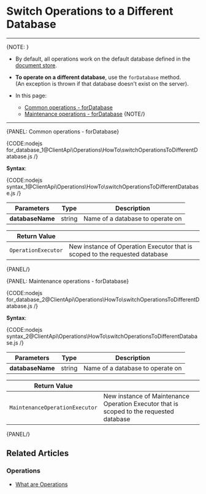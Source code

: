 # Switch Operations to a Different Database

---

{NOTE: }

* By default, all operations work on the default database defined in the [document store](../../../client-api/creating-document-store).

* __To operate on a different database__, use the `forDatabase` method.  
  (An exception is thrown if that database doesn't exist on the server).

* In this page:
    * [Common operations - forDatabase](../../../client-api/operations/how-to/switch-operations-to-a-different-database#common-operations---fordatabase)
    * [Maintenance operations - forDatabase](../../../client-api/operations/how-to/switch-operations-to-a-different-database#maintenance-operations---fordatabase)
{NOTE/}

---

{PANEL: Common operations - forDatabase}

{CODE:nodejs for_database_1@ClientApi\Operations\HowTo\switchOperationsToDifferentDatabase.js /}

__Syntax__:

{CODE:nodejs syntax_1@ClientApi\Operations\HowTo\switchOperationsToDifferentDatabase.js /}

| Parameters | Type | Description |
| - | - | - |
| **databaseName** | string | Name of a database to operate on |

| Return Value | |
| - | - |
| `OperationExecutor` | New instance of Operation Executor that is scoped to the requested database |

{PANEL/}

{PANEL: Maintenance operations - forDatabase}

{CODE:nodejs for_database_2@ClientApi\Operations\HowTo\switchOperationsToDifferentDatabase.js /}

__Syntax__:

{CODE:nodejs syntax_2@ClientApi\Operations\HowTo\switchOperationsToDifferentDatabase.js /}

| Parameters | Type | Description |
| - | - | - |
| **databaseName** | string | Name of a database to operate on |

| Return Value | |
| - | - |
| `MaintenanceOperationExecutor` | New instance of Maintenance Operation Executor that is scoped to the requested database |

{PANEL/}

## Related Articles

### Operations

- [What are Operations](../../../client-api/operations/what-are-operations)
